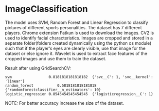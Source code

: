# ImageClassification
The model uses SVM, Random Forest and Linear Regression to classify pictures of different sports personalities. The dataset has 7 different players. 
Chrome extension Fatkun is used to download the images. 
CV2 is used to identify facial characteristics. Images are cropped and stored in a separate folder(folders created dynamically using the python os module) such that if the player's eyes are clearly visible, use that image for the dataset or else ignore it. 
Wavelet is used to extract face features of the cropped images and use them to train the dataset.

Result after using GridSearchCV:

	svm	                0.8181818181818182	{'svc__C': 1, 'svc__kernel': 'linear'}
	random_forest	        0.5818181818181818	{'randomforestclassifier__n_estimators': 10}
	logistic_regression	0.8545454545454545	{'logisticregression__C': 1}


NOTE: For better accuracy increase the size of the dataset.
